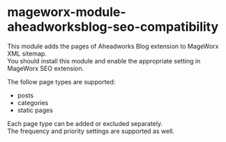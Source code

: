 # mageworx-module-aheadworksblog-seo-compatibility  

This module adds the pages of Aheadworks Blog extension to MageWorx XML sitemap.  
You should install this module and enable the appropriate setting in MageWorx SEO extension.  

The follow page types are supported:
- posts
- categories
- static pages

Each page type can be added or excluded separately.  
The frequency and priority settings are supported as well.

